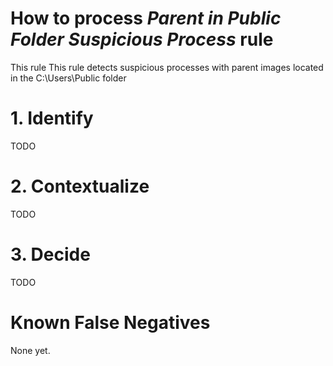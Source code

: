 # How to process *Parent in Public Folder Suspicious Process* rule
This rule This rule detects suspicious processes with parent images located in the C:\Users\Public folder

# 1. Identify
TODO

# 2. Contextualize
TODO

# 3. Decide
TODO

# Known False Negatives
None yet.
